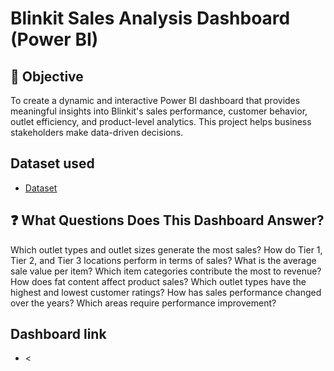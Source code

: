 # Blinkit Sales Analysis Dashboard (Power BI)
## 🧭 Objective
To create a dynamic and interactive Power BI dashboard that provides meaningful insights into Blinkit's sales performance, customer behavior, outlet efficiency, and product-level analytics. This project helps business stakeholders make data-driven decisions.
## Dataset used
- <a href="https://github.com/bhoomisingh56/Blinkit-Dashboard/blob/main/BlinkIT%20Grocery%20Data%20(1).xlsx">Dataset</a>
## ❓ What Questions Does This Dashboard Answer?
Which outlet types and outlet sizes generate the most sales?
How do Tier 1, Tier 2, and Tier 3 locations perform in terms of sales?
What is the average sale value per item?
Which item categories contribute the most to revenue?
How does fat content affect product sales?
Which outlet types have the highest and lowest customer ratings?
How has sales performance changed over the years?
Which areas require performance improvement?
## Dashboard link
- <

